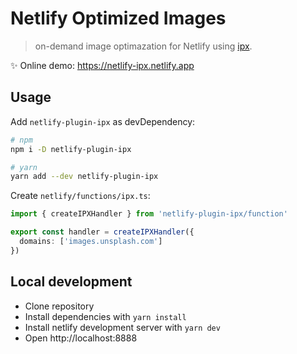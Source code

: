 # Netlify Optimized Images

> on-demand image optimazation for Netlify using [ipx](https://github.com/unjs/ipx).

✨ Online demo: https://netlify-ipx.netlify.app

## Usage

Add `netlify-plugin-ipx` as devDependency:

```sh
# npm
npm i -D netlify-plugin-ipx

# yarn
yarn add --dev netlify-plugin-ipx
```

Create `netlify/functions/ipx.ts`:

```ts
import { createIPXHandler } from 'netlify-plugin-ipx/function'

export const handler = createIPXHandler({
  domains: ['images.unsplash.com']
})
```


## Local development

- Clone repository
- Install dependencies with `yarn install`
- Install netlify development server with `yarn dev`
- Open http://localhost:8888
